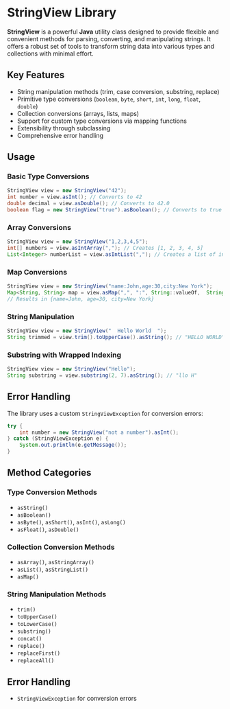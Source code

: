 # StringView Library

**StringView** is a powerful **Java** utility class designed to provide flexible and convenient methods for parsing, converting, and manipulating strings. It offers a robust set of tools to transform string data into various types and collections with minimal effort.

## Key Features

- String manipulation methods (trim, case conversion, substring, replace)
- Primitive type conversions (`boolean`, `byte`, `short`, `int`, `long`, `float`, `double`)
- Collection conversions (arrays, lists, maps)
- Support for custom type conversions via mapping functions
- Extensibility through subclassing
- Comprehensive error handling

## Usage

### Basic Type Conversions

```java
StringView view = new StringView("42");
int number = view.asInt(); // Converts to 42
double decimal = view.asDouble(); // Converts to 42.0
boolean flag = new StringView("true").asBoolean(); // Converts to true
```

### Array Conversions

```java
StringView view = new StringView("1,2,3,4,5");
int[] numbers = view.asIntArray(","); // Creates [1, 2, 3, 4, 5]
List<Integer> numberList = view.asIntList(","); // Creates a list of integers
```

### Map Conversions

```java
StringView view = new StringView("name:John,age:30,city:New York");
Map<String, String> map = view.asMap(",", ":", String::valueOf,  String::valueOf);
// Results in {name=John, age=30, city=New York}
```

### String Manipulation

```java
StringView view = new StringView("  Hello World  ");
String trimmed = view.trim().toUpperCase().asString(); // "HELLO WORLD"
```

### Substring with Wrapped Indexing

```java
StringView view = new StringView("Hello");
String substring = view.substring(2, 7).asString(); // "llo H"
```

## Error Handling

The library uses a custom `StringViewException` for conversion errors:

```java
try {
    int number = new StringView("not a number").asInt();
} catch (StringViewException e) {
    System.out.println(e.getMessage());
}
```

## Method Categories

### Type Conversion Methods

- `asString()`
- `asBoolean()`
- `asByte()`, `asShort()`, `asInt()`, `asLong()`
- `asFloat()`, `asDouble()`

### Collection Conversion Methods

- `asArray()`, `asStringArray()`
- `asList()`, `asStringList()`
- `asMap()`

### String Manipulation Methods

- `trim()`
- `toUpperCase()`
- `toLowerCase()`
- `substring()`
- `concat()`
- `replace()`
- `replaceFirst()`
- `replaceAll()`

## Error Handling

- `StringViewException` for conversion errors